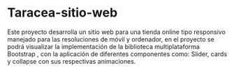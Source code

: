 # Taracea-sitio-web
Este proyecto desarrolla un sitio web para una tienda online tipo responsivo manejado para las resoluciones de móvil y ordenador, en el proyecto se podrá visualizar la implementación de la biblioteca multiplataforma Bootstrap , con la aplicación de diferentes componentes como: Slider, cards y collapse con sus respectivas animaciones.
